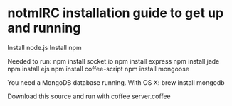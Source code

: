 notmIRC installation guide to get up and running
================================================
Install node.js
Install npm

Needed to run:
    npm install socket.io
    npm install express
    npm install jade
    npm install ejs
    npm install coffee-script
    npm install mongoose

You need a MongoDB database running.
With OS X: 
    brew install mongodb

Download this source and run with
    coffee server.coffee